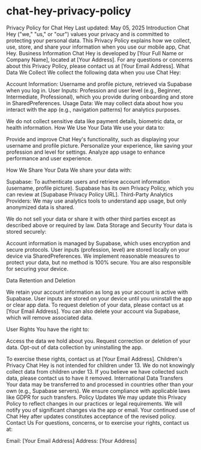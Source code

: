 # chat-hey-privacy-policy

Privacy Policy for Chat Hey
Last updated: May 05, 2025
Introduction
Chat Hey ("we," "us," or "our") values your privacy and is committed to protecting your personal data. This Privacy Policy explains how we collect, use, store, and share your information when you use our mobile app, Chat Hey.
Business Information
Chat Hey is developed by [Your Full Name or Company Name], located at [Your Address]. For any questions or concerns about this Privacy Policy, please contact us at [Your Email Address].
What Data We Collect
We collect the following data when you use Chat Hey:

Account Information: Username and profile picture, retrieved via Supabase when you log in.
User Inputs: Profession and user level (e.g., Beginner, Intermediate, Professional), which you provide during onboarding and store in SharedPreferences.
Usage Data: We may collect data about how you interact with the app (e.g., navigation patterns) for analytics purposes.

We do not collect sensitive data like payment details, biometric data, or health information.
How We Use Your Data
We use your data to:

Provide and improve Chat Hey's functionality, such as displaying your username and profile picture.
Personalize your experience, like saving your profession and level for settings.
Analyze app usage to enhance performance and user experience.

How We Share Your Data
We share your data with:

Supabase: To authenticate users and retrieve account information (username, profile picture). Supabase has its own Privacy Policy, which you can review at [Supabase Privacy Policy URL].
Third-Party Analytics Providers: We may use analytics tools to understand app usage, but only anonymized data is shared.

We do not sell your data or share it with other third parties except as described above or required by law.
Data Storage and Security
Your data is stored securely:

Account information is managed by Supabase, which uses encryption and secure protocols.
User inputs (profession, level) are stored locally on your device via SharedPreferences.
We implement reasonable measures to protect your data, but no method is 100% secure. You are also responsible for securing your device.

Data Retention and Deletion

We retain your account information as long as your account is active with Supabase.
User inputs are stored on your device until you uninstall the app or clear app data.
To request deletion of your data, please contact us at [Your Email Address]. You can also delete your account via Supabase, which will remove associated data.

User Rights
You have the right to:

Access the data we hold about you.
Request correction or deletion of your data.
Opt-out of data collection by uninstalling the app.

To exercise these rights, contact us at [Your Email Address].
Children's Privacy
Chat Hey is not intended for children under 13. We do not knowingly collect data from children under 13. If you believe we have collected such data, please contact us to have it removed.
International Data Transfers
Your data may be transferred to and processed in countries other than your own (e.g., Supabase servers). We ensure compliance with applicable laws like GDPR for such transfers.
Policy Updates
We may update this Privacy Policy to reflect changes in our practices or legal requirements. We will notify you of significant changes via the app or email. Your continued use of Chat Hey after updates constitutes acceptance of the revised policy.
Contact Us
For questions, concerns, or to exercise your rights, contact us at:

Email: [Your Email Address]
Address: [Your Address]

